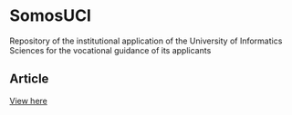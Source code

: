 # SomosUCI
Repository of the institutional application of the University of Informatics Sciences for the vocational guidance of its applicants


## Article
[View here](https://publicaciones.uci.cu/index.php/serie/article/view/688)
